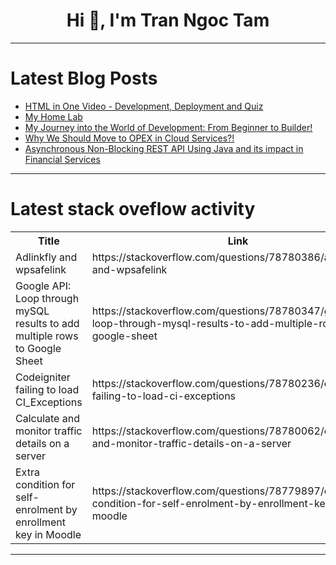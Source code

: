 <h1 align="center">Hi 👋, I'm Tran Ngoc Tam</h1>

---

# Latest Blog Posts 
<!-- BLOG-POST-LIST:START -->
- [HTML in One Video - Development, Deployment and Quiz](https://dev.to/sh20raj/html-in-one-video-development-deployment-and-quiz-697)
- [My Home Lab](https://dev.to/mlem_dev/my-home-lab-4lji)
- [My Journey into the World of Development: From Beginner to Builder!](https://dev.to/olehrab/my-journey-into-the-world-of-development-from-beginner-to-builder-3m5l)
- [Why We Should Move to OPEX in Cloud Services?!](https://dev.to/1hamzabek/why-we-should-move-to-opex-in-cloud-services-1bo3)
- [Asynchronous Non-Blocking REST API Using Java and its impact in Financial Services](https://dev.to/gauravshekhar13/asynchronous-non-blocking-rest-api-using-java-and-its-impact-in-financial-services-2717)
<!-- BLOG-POST-LIST:END -->

---

# Latest stack oveflow activity
<table>
  <tr><th>Title</th><th>Link</th></tr>
  <!-- STACKOVERFLOW:START --><tr><td>Adlinkfly and wpsafelink</td><td>https://stackoverflow.com/questions/78780386/adlinkfly-and-wpsafelink</td></tr><tr><td>Google API: Loop through mySQL results to add multiple rows to Google Sheet</td><td>https://stackoverflow.com/questions/78780347/google-api-loop-through-mysql-results-to-add-multiple-rows-to-google-sheet</td></tr><tr><td>Codeigniter failing to load CI_Exceptions</td><td>https://stackoverflow.com/questions/78780236/codeigniter-failing-to-load-ci-exceptions</td></tr><tr><td>Calculate and monitor traffic details on a server</td><td>https://stackoverflow.com/questions/78780062/calculate-and-monitor-traffic-details-on-a-server</td></tr><tr><td>Extra condition for self-enrolment by enrollment key in Moodle</td><td>https://stackoverflow.com/questions/78779897/extra-condition-for-self-enrolment-by-enrollment-key-in-moodle</td></tr><!-- STACKOVERFLOW:END -->
</table>

---


